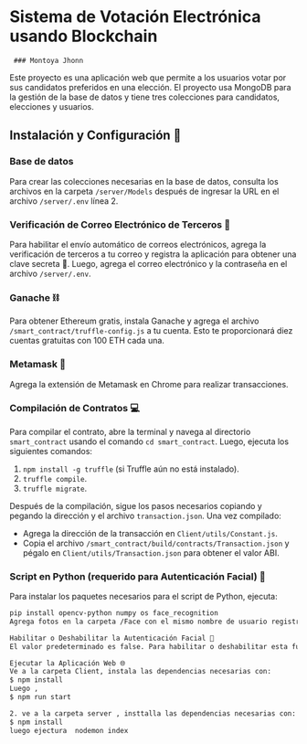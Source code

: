 # Sistema de Votación Electrónica usando Blockchain
     ### Montoya Jhonn

Este proyecto es una aplicación web que permite a los usuarios votar por sus candidatos preferidos en una elección. El proyecto usa MongoDB para la gestión de la base de datos y tiene tres colecciones para candidatos, elecciones y usuarios.

## Instalación y Configuración 🔧

### Base de datos
Para crear las colecciones necesarias en la base de datos, consulta los archivos en la carpeta `/server/Models` después de ingresar la URL en el archivo `/server/.env` línea 2.

### Verificación de Correo Electrónico de Terceros 📧
Para habilitar el envío automático de correos electrónicos, agrega la verificación de terceros a tu correo y registra la aplicación para obtener una clave secreta 🔑. Luego, agrega el correo electrónico y la contraseña en el archivo `/server/.env`.

### Ganache ⛓️
Para obtener Ethereum gratis, instala Ganache y agrega el archivo `/smart_contract/truffle-config.js` a tu cuenta. Esto te proporcionará diez cuentas gratuitas con 100 ETH cada una.

### Metamask 🦊
Agrega la extensión de Metamask en Chrome para realizar transacciones.

### Compilación de Contratos 💻
Para compilar el contrato, abre la terminal y navega al directorio `smart_contract` usando el comando `cd smart_contract`. Luego, ejecuta los siguientes comandos:
1. `npm install -g truffle` (si Truffle aún no está instalado).
2. `truffle compile`.
3. `truffle migrate`.

Después de la compilación, sigue los pasos necesarios copiando y pegando la dirección y el archivo `transaction.json`. Una vez compilado:
- Agrega la dirección de la transacción en `Client/utils/Constant.js`.
- Copia el archivo `/smart_contract/build/contracts/Transaction.json` y pégalo en `Client/utils/Transaction.json` para obtener el valor ABI.

### Script en Python (requerido para Autenticación Facial) 🐍
Para instalar los paquetes necesarios para el script de Python, ejecuta:
```bash
pip install opencv-python numpy os face_recognition
Agrega fotos en la carpeta /Face con el mismo nombre de usuario registrado. Si necesitas agregar una URL para las fotos, edita el archivo /server/Controller/encoded.py en la línea 6.

Habilitar o Deshabilitar la Autenticación Facial 🤔
El valor predeterminado es false. Para habilitar o deshabilitar esta función, cambia el valor de isFaceRecognitionEnable en Client/src/Data/Variable.jsx. (Se requieren módulos de Python).

Ejecutar la Aplicación Web 🌐
Ve a la carpeta Client, instala las dependencias necesarias con:
$ npm install
Luego ,
$ npm run start

2. ve a la carpeta server , insttalla las dependencias necesarias con:
$ npm install 
luego ejectura  nodemon index

